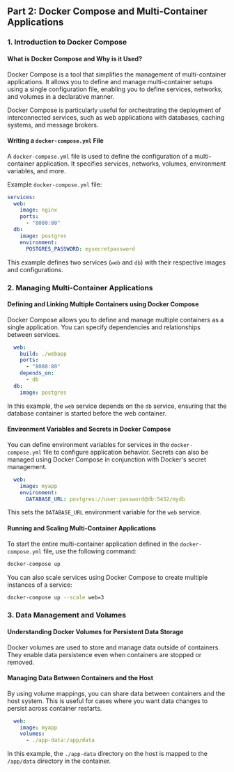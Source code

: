 
## Part 2: Docker Compose and Multi-Container Applications

### 1. Introduction to Docker Compose

#### What is Docker Compose and Why is it Used?

Docker Compose is a tool that simplifies the management of multi-container applications. It allows you to define and manage multi-container setups using a single configuration file, enabling you to define services, networks, and volumes in a declarative manner.

Docker Compose is particularly useful for orchestrating the deployment of interconnected services, such as web applications with databases, caching systems, and message brokers.

#### Writing a `docker-compose.yml` File

A `docker-compose.yml` file is used to define the configuration of a multi-container application. It specifies services, networks, volumes, environment variables, and more.

Example `docker-compose.yml` file:

```yaml
services:
  web:
    image: nginx
    ports:
      - "8080:80"
  db:
    image: postgres
    environment:
      POSTGRES_PASSWORD: mysecretpassword
```

This example defines two services (`web` and `db`) with their respective images and configurations.

### 2. Managing Multi-Container Applications

#### Defining and Linking Multiple Containers using Docker Compose

Docker Compose allows you to define and manage multiple containers as a single application. You can specify dependencies and relationships between services.

```yaml
  web:
    build: ./webapp
    ports:
      - "8080:80"
    depends_on:
      - db
  db:
    image: postgres
```

In this example, the `web` service depends on the `db` service, ensuring that the database container is started before the web container.

#### Environment Variables and Secrets in Docker Compose

You can define environment variables for services in the `docker-compose.yml` file to configure application behavior. Secrets can also be managed using Docker Compose in conjunction with Docker's secret management.

```yaml
  web:
    image: myapp
    environment:
      DATABASE_URL: postgres://user:password@db:5432/mydb
```

This sets the `DATABASE_URL` environment variable for the `web` service.

#### Running and Scaling Multi-Container Applications

To start the entire multi-container application defined in the `docker-compose.yml` file, use the following command:

```bash
docker-compose up
```

You can also scale services using Docker Compose to create multiple instances of a service:

```bash
docker-compose up --scale web=3
```

### 3. Data Management and Volumes

#### Understanding Docker Volumes for Persistent Data Storage

Docker volumes are used to store and manage data outside of containers. They enable data persistence even when containers are stopped or removed.

#### Managing Data Between Containers and the Host

By using volume mappings, you can share data between containers and the host system. This is useful for cases where you want data changes to persist across container restarts.

```yaml
  web:
    image: myapp
    volumes:
      - ./app-data:/app/data
```

In this example, the `./app-data` directory on the host is mapped to the `/app/data` directory in the container.

